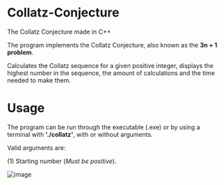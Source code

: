 # Collatz-Conjecture
The Collatz Conjecture made in C++

The program implements the Collatz Conjecture, also known as the **3n + 1 problem**. 

Calculates the Collatz sequence for a given positive integer, displays the highest number in the sequence, the amount of calculations and the time needed to make them.

# Usage
The program can be run through the executable (.exe) or by using a terminal with **'./collatz'**, with or without arguments.

Valid arguments are:  

(1) Starting number (*Must be positive*).

![image](https://github.com/user-attachments/assets/00e962a1-a1f1-4f7c-8652-4dd7955f2094)
